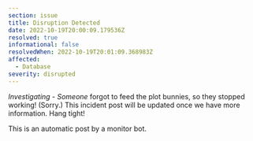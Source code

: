 ```yaml
---
section: issue
title: Disruption Detected
date: 2022-10-19T20:00:09.179536Z
resolved: true
informational: false
resolvedWhen: 2022-10-19T20:01:09.368983Z
affected:
  - Database
severity: disrupted
---
```

*Investigating* - _Someone_ forgot to feed the plot bunnies, so they stopped working! (Sorry.) This incident post will be updated once we have more information. Hang tight!

This is an automatic post by a monitor bot.
        